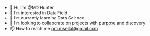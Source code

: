 - 👋 Hi, I’m @M12Hunter
- 👀 I’m interested in Data Field
- 🌱 I’m currently learning Data Science
- 💞️ I’m looking to collaborate on projects with purpose and discovery
- 📫 How to reach me pro.msellal@gmail.com


